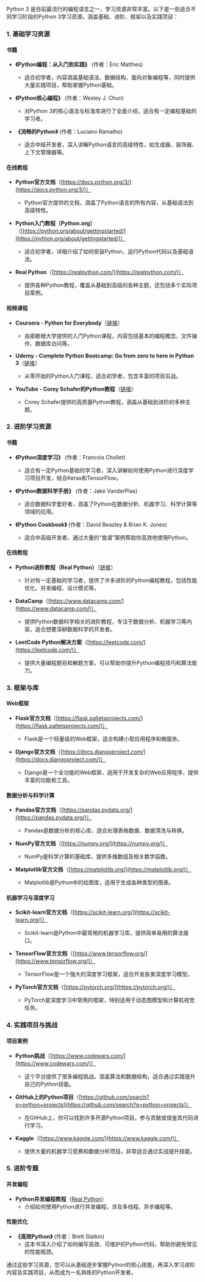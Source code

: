 Python 3 是目前最流行的编程语言之一，学习资源非常丰富。以下是一些适合不同学习阶段的Python 3学习资源，涵盖基础、进阶、框架以及实践项目：

### **1. 基础学习资源**

#### **书籍**
- **《Python编程：从入门到实践》** (作者：Eric Matthes)
    - 适合初学者，内容涵盖基础语法、数据结构、面向对象编程等，同时提供大量实践项目，帮助掌握Python基础。

- **《Python核心编程》** (作者：Wesley J. Chun)
    - 对Python 3的核心语法与标准库进行了全面介绍，适合有一定编程基础的学习者。

- **《流畅的Python》** (作者：Luciano Ramalho)
    - 适合中级开发者，深入讲解Python语言的高级特性，如生成器、装饰器、上下文管理器等。

#### **在线教程**
- **Python官方文档**（[https://docs.python.org/3/](https://docs.python.org/3/)）
    - Python官方提供的文档，涵盖了Python语言的所有内容，从基础语法到高级特性。

- **Python入门教程（Python.org）**（[https://python.org/about/gettingstarted/](https://python.org/about/gettingstarted/)）
    - 适合初学者，详细介绍了如何安装Python、运行Python代码以及基础语法。

- **Real Python**（[https://realpython.com/](https://realpython.com/)）
    - 提供各种Python教程，覆盖从基础到高级的各种主题，还包括多个实际项目案例。

#### **视频课程**
- **Coursera - Python for Everybody**（[链接](https://www.coursera.org/specializations/python)）
    - 由密歇根大学提供的入门Python课程，内容包括基本的编程概念、文件操作、数据库访问等。

- **Udemy - Complete Python Bootcamp: Go from zero to hero in Python 3**（[链接](https://www.udemy.com/course/complete-python-bootcamp/)）
    - 从零开始的Python入门课程，适合初学者，包含丰富的项目实战。

- **YouTube - Corey Schafer的Python教程**（[链接](https://www.youtube.com/user/schafer5)）
    - Corey Schafer提供的高质量Python教程，涵盖从基础到进阶的多种主题。

### **2. 进阶学习资源**

#### **书籍**
- **《Python深度学习》** (作者：Francois Chollet)
    - 适合有一定Python基础的学习者，深入讲解如何使用Python进行深度学习项目开发，结合Keras和TensorFlow。

- **《Python数据科学手册》** (作者：Jake VanderPlas)
    - 适合数据科学爱好者，涵盖了Python在数据分析、机器学习、科学计算等领域的应用。

- **《Python Cookbook》** (作者：David Beazley & Brian K. Jones)
    - 适合中高级开发者，通过大量的“食谱”案例帮助你高效地使用Python。

#### **在线教程**
- **Python进阶教程（Real Python）**（[链接](https://realpython.com/tutorials/advanced/)）
    - 针对有一定基础的学习者，提供了许多进阶的Python编程教程，包括性能优化、并发编程、设计模式等。

- **DataCamp**（[https://www.datacamp.com/](https://www.datacamp.com/)）
    - 提供Python数据科学相关的进阶教程，专注于数据分析、机器学习等内容，适合想要深耕数据科学的开发者。

- **LeetCode Python解决方案**（[https://leetcode.com/](https://leetcode.com/)）
    - 提供大量编程题目和解题方案，可以帮助你提升Python编程技巧和算法能力。

### **3. 框架与库**

#### **Web框架**
- **Flask官方文档**（[https://flask.palletsprojects.com/](https://flask.palletsprojects.com/)）
    - Flask是一个轻量级的Web框架，适合构建小型应用程序和微服务。

- **Django官方文档**（[https://docs.djangoproject.com/](https://docs.djangoproject.com/)）
    - Django是一个全功能的Web框架，适用于开发复杂的Web应用程序，提供丰富的功能和工具。

#### **数据分析与科学计算**
- **Pandas官方文档**（[https://pandas.pydata.org/](https://pandas.pydata.org/)）
    - Pandas是数据分析的核心库，适合处理表格数据、数据清洗与转换。

- **NumPy官方文档**（[https://numpy.org/](https://numpy.org/)）
    - NumPy是科学计算的基础库，提供多维数组及相关数学函数。

- **Matplotlib官方文档**（[https://matplotlib.org/](https://matplotlib.org/)）
    - Matplotlib是Python中的绘图库，适用于生成各种类型的图表。

#### **机器学习与深度学习**
- **Scikit-learn官方文档**（[https://scikit-learn.org/](https://scikit-learn.org/)）
    - Scikit-learn是Python中最常用的机器学习库，提供简单易用的算法接口。

- **TensorFlow官方文档**（[https://www.tensorflow.org/](https://www.tensorflow.org/)）
    - TensorFlow是一个强大的深度学习框架，适合开发各类深度学习模型。

- **PyTorch官方文档**（[https://pytorch.org/](https://pytorch.org/)）
    - PyTorch是深度学习中常用的框架，特别适用于动态图模型和计算机视觉任务。

### **4. 实践项目与挑战**

#### **项目案例**
- **Python挑战**（[https://www.codewars.com/](https://www.codewars.com/)）
    - 这个平台提供了很多编程挑战，涵盖算法和数据结构，适合通过实践提升自己的Python技能。

- **GitHub上的Python项目**（[https://github.com/search?q=python+projects](https://github.com/search?q=python+projects)）
    - 在GitHub上，你可以找到许多开源Python项目，参与贡献或借鉴其代码进行学习。

- **Kaggle**（[https://www.kaggle.com/](https://www.kaggle.com/)）
    - 提供大量的机器学习竞赛和数据分析项目，非常适合通过实战提升技能。

### **5. 进阶专题**

#### **并发编程**
- **Python并发编程教程**（[Real Python](https://realpython.com/tutorials/concurrency/)）
    - 介绍如何使用Python进行并发编程，涉及多线程、异步编程等。

#### **性能优化**
- **《高效Python》** (作者：Brett Slatkin)
    - 这本书深入介绍了如何编写高效、可维护的Python代码，帮助你避免常见的性能瓶颈。

通过这些学习资源，您可以从基础逐步掌握Python的核心技能，再深入学习进阶内容及实践项目，从而成为一名熟练的Python开发者。